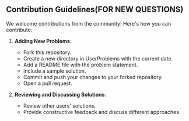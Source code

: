 ## Contribution Guidelines(FOR NEW QUESTIONS)

We welcome contributions from the community! Here's how you can contribute:

1. **Adding New Problems**:
    - Fork this repository.
    - Create a new directory in UserProblems with the current date.
    - Add a README file with the problem statement.
    - include a sample solution.
    - Commit and push your changes to your forked repository.
    - Open a pull request.

2. **Reviewing and Discussing Solutions**:
    - Review other users' solutions.
    - Provide constructive feedback and discuss different approaches.